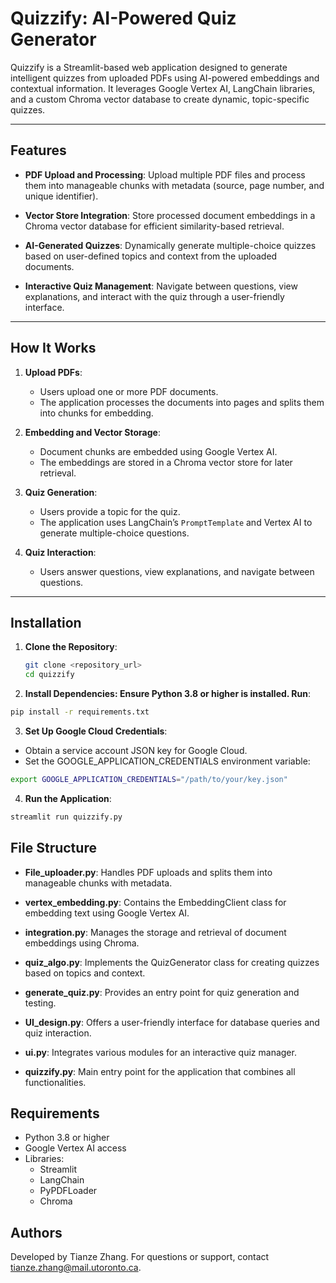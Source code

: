 # Quizzify: AI-Powered Quiz Generator

Quizzify is a Streamlit-based web application designed to generate intelligent quizzes from uploaded PDFs using AI-powered embeddings and contextual information. It leverages Google Vertex AI, LangChain libraries, and a custom Chroma vector database to create dynamic, topic-specific quizzes.

---

## Features

- **PDF Upload and Processing**: 
  Upload multiple PDF files and process them into manageable chunks with metadata (source, page number, and unique identifier).

- **Vector Store Integration**:
  Store processed document embeddings in a Chroma vector database for efficient similarity-based retrieval.

- **AI-Generated Quizzes**:
  Dynamically generate multiple-choice quizzes based on user-defined topics and context from the uploaded documents.

- **Interactive Quiz Management**:
  Navigate between questions, view explanations, and interact with the quiz through a user-friendly interface.

---

## How It Works

1. **Upload PDFs**:
   - Users upload one or more PDF documents.
   - The application processes the documents into pages and splits them into chunks for embedding.

2. **Embedding and Vector Storage**:
   - Document chunks are embedded using Google Vertex AI.
   - The embeddings are stored in a Chroma vector store for later retrieval.

3. **Quiz Generation**:
   - Users provide a topic for the quiz.
   - The application uses LangChain’s `PromptTemplate` and Vertex AI to generate multiple-choice questions.

4. **Quiz Interaction**:
   - Users answer questions, view explanations, and navigate between questions.

---

## Installation

1. **Clone the Repository**:
   ```bash
   git clone <repository_url>
   cd quizzify
   ```
   
2. **Install Dependencies: Ensure Python 3.8 or higher is installed. Run**:
  ```bash
  pip install -r requirements.txt
  ```

3. **Set Up Google Cloud Credentials**:
- Obtain a service account JSON key for Google Cloud.
- Set the GOOGLE_APPLICATION_CREDENTIALS environment variable:
```bash
export GOOGLE_APPLICATION_CREDENTIALS="/path/to/your/key.json"
```
4. **Run the Application**:
```bash
streamlit run quizzify.py
```

## File Structure
- **File_uploader.py**: Handles PDF uploads and splits them into manageable chunks with metadata.

- **vertex_embedding.py**: Contains the EmbeddingClient class for embedding text using Google Vertex AI.

- **integration.py**: Manages the storage and retrieval of document embeddings using Chroma.

- **quiz_algo.py**: Implements the QuizGenerator class for creating quizzes based on topics and context.

- **generate_quiz.py**: Provides an entry point for quiz generation and testing.

- **UI_design.py**: Offers a user-friendly interface for database queries and quiz interaction.

- **ui.py**: Integrates various modules for an interactive quiz manager.

- **quizzify.py**: Main entry point for the application that combines all functionalities.

## Requirements
- Python 3.8 or higher
- Google Vertex AI access
- Libraries:
    - Streamlit
    - LangChain
    - PyPDFLoader
    - Chroma
## Authors
Developed by Tianze Zhang. For questions or support, contact tianze.zhang@mail.utoronto.ca.

